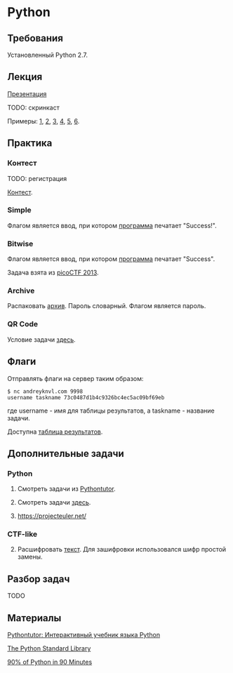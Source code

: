 Python
======

## Требования

Установленный Python 2.7.

## Лекция

[Презентация](https://github.com/xairy/mipt-ctf/blob/master/01-intro/02-python/slides.pdf)

TODO: скринкаст

Примеры:
[1](https://github.com/xairy/mipt-ctf/blob/master/01-intro/02-python/examples/examples_1.py), 
[2](https://github.com/xairy/mipt-ctf/blob/master/01-intro/02-python/examples/examples_2.py), 
[3](https://github.com/xairy/mipt-ctf/blob/master/01-intro/02-python/examples/examples_3.py), 
[4](https://github.com/xairy/mipt-ctf/blob/master/01-intro/02-python/examples/examples_4.py), 
[5](https://github.com/xairy/mipt-ctf/blob/master/01-intro/02-python/examples/examples_5.py), 
[6](https://github.com/xairy/mipt-ctf/blob/master/01-intro/02-python/examples/examples_6.py).


## Практика

### Контест

TODO: регистрация

[Контест](http://93.175.29.91:8202/cgi-bin/new-register?contest_id=300204).

### Simple

Флагом является ввод, при котором [программа](https://github.com/xairy/mipt-ctf/blob/master/01-intro/02-python/tasks/simple.py) печатает "Success!".

### Bitwise

Флагом является ввод, при котором [программа](https://github.com/xairy/mipt-ctf/blob/master/01-intro/02-python/tasks/bitwise.py) печатает "Success".

Задача взята из [picoCTF 2013](https://2013.picoctf.com).

### Archive

Распаковать [архив](https://github.com/xairy/mipt-ctf/blob/master/01-intro/02-python/tasks/brute.zip). Пароль словарный. Флагом является пароль.

### QR Code

Условие задачи [здесь](https://github.com/xairy/mipt-ctf/tree/master/01-intro/02-python/tasks/qrcode).

## Флаги

Отправлять флаги на сервер таким образом:
```
$ nc andreyknvl.com 9998
username taskname 73c0487d1b4c9326bc4ec5ac09bf69eb
```
где username - имя для таблицы результатов, а taskname - название задачи.

Доступна [таблица результатов](https://andreyknvl.com/mipt-ctf).


## Дополнительные задачи

### Python

1. Смотреть задачи из [Pythontutor](http://pythontutor.ru/).

2. Смотреть задачи [здесь](https://github.com/vpavlenko/web-programming/tree/gh-pages/03-python).

3. https://projecteuler.net/

### CTF-like


2. Расшифровать [текст](https://github.com/xairy/mipt-ctf/blob/master/01-intro/02-python/tasks/encrypted.txt). Для зашифровки использовался шифр простой замены.


## Разбор задач

TODO


## Материалы

[Pythontutor: Интерактивный учебник языка Python](http://pythontutor.ru/)

[The Python Standard Library](https://docs.python.org/2/library/index.html)

[90% of Python in 90 Minutes](http://www.slideshare.net/MattHarrison4/learn-90)

